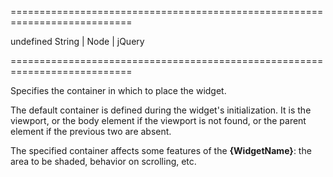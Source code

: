 ===========================================================================
<!--default-->undefined<!--/default-->
<!--type-->String | Node | jQuery<!--/type-->
===========================================================================

<!--shortDescription-->
Specifies the container in which to place the widget. 
<!--/shortDescription-->

<!--fullDescription-->
The default container is defined during the widget's initialization. It is the viewport, or the body element if the viewport is not found, or the parent element if the previous two are absent.

The specified container affects some features of the **{WidgetName}**: the area to be shaded, behavior on scrolling, etc.
<!--/fullDescription-->